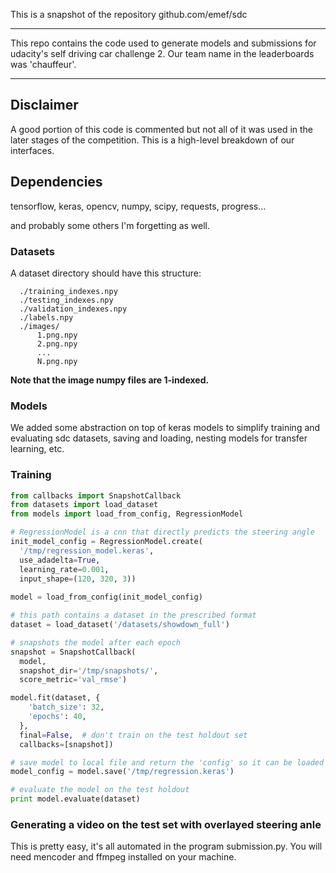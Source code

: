 This is a snapshot of the repository github.com/emef/sdc

-----

This repo contains the code used to generate models and submissions
for udacity's self driving car challenge 2. Our team name in the
leaderboards was 'chauffeur'.

-----

## Disclaimer

A good portion of this code is commented but not all of it was used in
the later stages of the competition. This is a high-level breakdown of
our interfaces.

## Dependencies

tensorflow, keras, opencv, numpy, scipy, requests, progress...

and probably some others I'm forgetting as well.

### Datasets

A dataset directory should have this structure:

```
  ./training_indexes.npy
  ./testing_indexes.npy
  ./validation_indexes.npy
  ./labels.npy
  ./images/
      1.png.npy
      2.png.npy
      ...
      N.png.npy
```

**Note that the image numpy files are 1-indexed.**

### Models

We added some abstraction on top of keras models to simplify training
and evaluating sdc datasets, saving and loading, nesting models for
transfer learning, etc.

### Training

```python
from callbacks import SnapshotCallback
from datasets import load_dataset
from models import load_from_config, RegressionModel

# RegressionModel is a cnn that directly predicts the steering angle
init_model_config = RegressionModel.create(
  '/tmp/regression_model.keras',
  use_adadelta=True,
  learning_rate=0.001,
  input_shape=(120, 320, 3))
  
model = load_from_config(init_model_config)

# this path contains a dataset in the prescribed format
dataset = load_dataset('/datasets/showdown_full')

# snapshots the model after each epoch
snapshot = SnapshotCallback(
  model,
  snapshot_dir='/tmp/snapshots/',
  score_metric='val_rmse')

model.fit(dataset, {
    'batch_size': 32,
    'epochs': 40,
  },
  final=False,  # don't train on the test holdout set
  callbacks=[snapshot])

# save model to local file and return the 'config' so it can be loaded
model_config = model.save('/tmp/regression.keras')

# evaluate the model on the test holdout
print model.evaluate(dataset)
```

### Generating a video on the test set with overlayed steering anle

This is pretty easy, it's all automated in the program
submission.py. You will need mencoder and ffmpeg installed on your
machine.